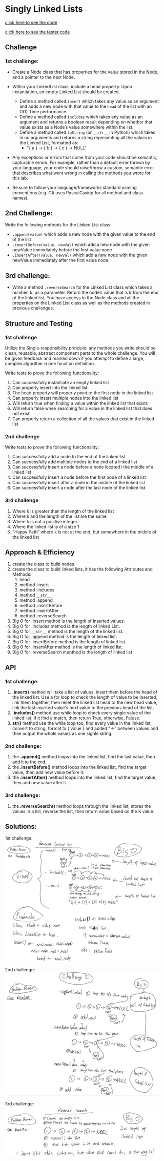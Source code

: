 # Singly Linked Lists

[click here to see the code](linked_list.py)

[click here to see the tester code](../../../tests/data_structures/linked_list/test_%20linked_list.py)

## Challenge
<!-- Description of the challenge -->
### 1st challenge:
- Create a Node class that has properties for the value stored in the Node, and a pointer to the next Node.
- Within your LinkedList class, include a head property. Upon instantiation, an empty Linked List should be created.
    - Define a method called ```insert``` which takes any value as an argument and adds a new node with that value to the ```head``` of the list with an O(1) Time performance.
    - Define a method called ```includes``` which takes any value as an argument and returns a boolean result depending on whether that value exists as a Node’s value somewhere within the list.
    - Define a method called ```toString``` (or ```__str__``` in Python) which takes in no arguments and returns a string representing all the values in the Linked List, formatted as:
        - "{ a } -> { b } -> { c } -> NULL"

- Any exceptions or errors that come from your code should be semantic, capturable errors. For example, rather than a default error thrown by your language, your code should raise/throw a custom, semantic error that describes what went wrong in calling the methods you wrote for this lab.
- Be sure to follow your language/frameworks standard naming conventions (e.g. C# uses PascalCasing for all method and class names).

## 2nd Challenge:
Write the following methods for the Linked List class:

- ```.append(value)``` which adds a new node with the given value to the end of the list
- ```.insertBefore(value, newVal)``` which add a new node with the given newValue immediately before the first value node
- ```.insertAfter(value, newVal)``` which add a new node with the given newValue immediately after the first value node

## 3rd challenge:
- Write a method ```.reverseSearch``` for the Linked List class which takes a number, k, as a parameter. Return the node’s value that is k from the end of the linked list. You have access to the Node class and all the properties on the Linked List class as well as the methods created in previous challenges.


## Structure and Testing
### 1st challenge
Utilize the Single-responsibility principle: any methods you write should be clean, reusable, abstract component parts to the whole challenge. You will be given feedback and marked down if you attempt to define a large, complex algorithm in one function definition.

Write tests to prove the following functionality:

1. Can successfully instantiate an empty linked list
2. Can properly insert into the linked list
3. The head property will properly point to the first node in the linked list
4. Can properly insert multiple nodes into the linked list
5. Will return true when finding a value within the linked list that exists
6. Will return false when searching for a value in the linked list that does not exist
7. Can properly return a collection of all the values that exist in the linked list

### 2nd challenge
Write tests to prove the following functionality:

1. Can successfully add a node to the end of the linked list
2. Can successfully add multiple nodes to the end of a linked list
3. Can successfully insert a node before a node located i the middle of a linked list
4. Can successfully insert a node before the first node of a linked list
5. Can successfully insert after a node in the middle of the linked list
6. Can successfully insert a node after the last node of the linked list

### 3rd challenge
1. Where k is greater than the length of the linked list
2. Where k and the length of the list are the same
3. Where k is not a positive integer
4. Where the linked list is of a size 1
5. “Happy Path” where k is not at the end, but somewhere in the middle of the linked list

## Approach & Efficiency
<!-- What approach did you take? Why? What is the Big O space/time for this approach? -->
1. create the class to build nodes.
2. create the class to build linked lists, it has the following Attributes and Methods:
   1. head
   2. method .insert
   3. method .includes
   4. method `__str__`
   5. method .append
   6. method .insertBefore
   7. method .insertAfter
   8. method .reverseSearch
3. Big O for .insert method is the length of inserted values.
4. Big O for .includes method is the length of linked List.
5. Big O for `__str__` method is the length of the linked list.
6. Big O for .append method is the length of linked list.
7. Big O for .insertBefore method is the length of linked list.
8. Big O for .insertAfter method is the length of linked list.
9. Big O for .reverseSearch menthod is the length of linked list


## API
<!-- Description of each method publicly available to your Linked List -->
### 1st challenge:
1. **.insert()** method will take a list of values, insert them before the head of the linked list. Use a for loop to check the length of value to be inserted, link them together, then reset the linked list head to the new head value, link the last inserted value's next value to the previous head of the list.
2. **.includes()** method use while loop to check every single value of the linked list, if it find a match, then return True, otherwise, Faluse.
3. **__str__()** method use the while loop too, find every value in the linked list, convert to string, format to { value } and added "->" between values and then output the whole values as one signle string.
### 2nd challenge:
1. the **.append()** method loops into the linked list, find the last value, then add it to the end.
2. the **.insertBefore()** method loops into the linked list, find the target value, then add new value before it.
3. the **.insertAfter()** method loops into the linked list, find the target value, then add new value after it.
### 3rd challenge:
1. the **.reverseSearch()** method loops through the linked list,  stores the values in a list, reverse the list, then return value based on the K value.


## Solutions:
1st challenge:
![generate](generate.png)

2nd challenge:
![insertion](insertion.png)

3rd challenge:
![reverse](reversed.png)
